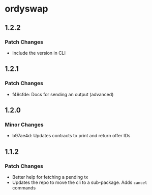 # ordyswap

## 1.2.2

### Patch Changes

- Include the version in CLI

## 1.2.1

### Patch Changes

- f49cfde: Docs for sending an output (advanced)

## 1.2.0

### Minor Changes

- b97ae4d: Updates contracts to print and return offer IDs

## 1.1.2

### Patch Changes

- Better help for fetching a pending tx
- Updates the repo to move the cli to a sub-package. Adds `cancel` commands
